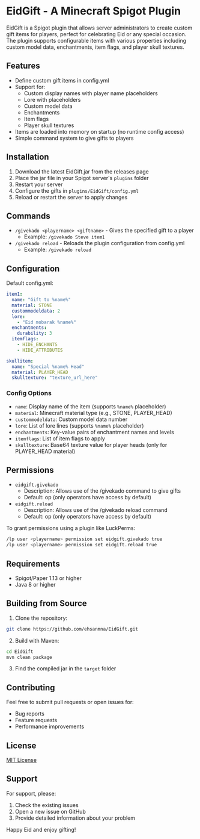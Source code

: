 # EidGift - A Minecraft Spigot Plugin

EidGift is a Spigot plugin that allows server administrators to create custom gift items for players, perfect for celebrating Eid or any special occasion. The plugin supports configurable items with various properties including custom model data, enchantments, item flags, and player skull textures.

## Features
- Define custom gift items in config.yml
- Support for:
  - Custom display names with player name placeholders
  - Lore with placeholders
  - Custom model data
  - Enchantments
  - Item flags
  - Player skull textures
- Items are loaded into memory on startup (no runtime config access)
- Simple command system to give gifts to players

## Installation
1. Download the latest EidGift.jar from the releases page
2. Place the jar file in your Spigot server's `plugins` folder
3. Restart your server
4. Configure the gifts in `plugins/EidGift/config.yml`
5. Reload or restart the server to apply changes

## Commands
- `/givekado <playername> <giftname>` - Gives the specified gift to a player
  - Example: `/givekado Steve item1`
- `/givekado reload` - Reloads the plugin configuration from config.yml
  - Example: `/givekado reload`

## Configuration
Default config.yml:
```yaml
item1:
  name: "Gift to %name%"
  material: STONE
  custommodeldata: 2
  lore:
    - "Eid mobarak %name%"
  enchantments:
    durability: 3
  itemflags:
    - HIDE_ENCHANTS
    - HIDE_ATTRIBUTES

skullitem:
  name: "Special %name% Head"
  material: PLAYER_HEAD
  skulltexture: "texture_url_here"
```

### Config Options
- `name`: Display name of the item (supports `%name%` placeholder)
- `material`: Minecraft material type (e.g., STONE, PLAYER_HEAD)
- `custommodeldata`: Custom model data number
- `lore`: List of lore lines (supports `%name%` placeholder)
- `enchantments`: Key-value pairs of enchantment names and levels
- `itemflags`: List of item flags to apply
- `skulltexture`: Base64 texture value for player heads (only for PLAYER_HEAD material)

## Permissions
- `eidgift.givekado`
  - Description: Allows use of the /givekado command to give gifts
  - Default: op (only operators have access by default)
- `eidgift.reload`
  - Description: Allows use of the /givekado reload command
  - Default: op (only operators have access by default)

To grant permissions using a plugin like LuckPerms:
```bash
/lp user <playername> permission set eidgift.givekado true
/lp user <playername> permission set eidgift.reload true
```
## Requirements
- Spigot/Paper 1.13 or higher
- Java 8 or higher

## Building from Source
1. Clone the repository:
```bash
git clone https://github.com/ehsanmna/EidGift.git
```
2. Build with Maven:
```bash
cd EidGift
mvn clean package
```
3. Find the compiled jar in the `target` folder

## Contributing
Feel free to submit pull requests or open issues for:
- Bug reports
- Feature requests
- Performance improvements

## License
[MIT License](LICENSE)

## Support
For support, please:
1. Check the existing issues
2. Open a new issue on GitHub
3. Provide detailed information about your problem

Happy Eid and enjoy gifting!